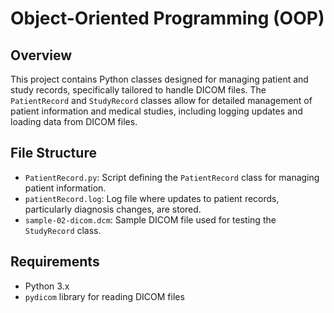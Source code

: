 # Object-Oriented Programming (OOP) 

## Overview

This project contains Python classes designed for managing patient and study records, specifically tailored to handle DICOM files. The `PatientRecord` and `StudyRecord` classes allow for detailed management of patient information and medical studies, including logging updates and loading data from DICOM files.

## File Structure

- `PatientRecord.py`: Script defining the `PatientRecord` class for managing patient information.
- `patientRecord.log`: Log file where updates to patient records, particularly diagnosis changes, are stored.
- `sample-02-dicom.dcm`: Sample DICOM file used for testing the `StudyRecord` class.

## Requirements

- Python 3.x
- `pydicom` library for reading DICOM files

